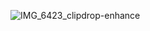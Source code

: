 <!--

### Hi there 👋 I am Hilmi and i love design

-->
<!--
**hilmiarkan/hilmiarkan** is a ✨ _special_ ✨ repository because its `README.md` (this file) appears on your GitHub profile.

Here are some ideas to get you started:

- 🔭 I’m currently working on ...
- 🌱 I’m currently learning ...
- 👯 I’m looking to collaborate on ...
- 🤔 I’m looking for help with ...
- 💬 Ask me about ...
- 📫 How to reach me: ...
- 😄 Pronouns: ...
- ⚡ Fun fact: ...
-->

<!-- ![twitter_FfohB6xWAAAUqn_](https://user-images.githubusercontent.com/8338033/209463480-a5efb41d-2ce2-45c7-993c-8042064d2580.png) -->
<!-- ![IMG_1571](https://user-images.githubusercontent.com/8338033/210299813-e14dd163-cb32-4ceb-9108-140c51827663.JPG) -->
<!-- ![IMG_6423](https://user-images.githubusercontent.com/8338033/210300097-822ab68e-feeb-4354-a7ab-792e2b0e6cba.PNG) -->
![IMG_6423_clipdrop-enhance](https://user-images.githubusercontent.com/8338033/210300216-6480da53-1f4f-4aa7-91aa-76f6b27c8bf1.PNG)
